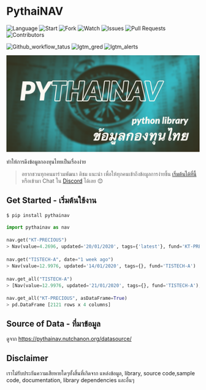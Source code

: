 # PythaiNAV
![Language](https://img.shields.io/github/languages/top/CircleOnCircles/pythainav)
![Start](https://img.shields.io/github/stars/CircleOnCircles/pythainav)
![Fork](https://img.shields.io/github/forks/CircleOnCircles/pythainav?label=Fork)
![Watch](https://img.shields.io/github/watchers/CircleOnCircles/pythainav?label=Watch)
![Issues](https://img.shields.io/github/issues/CircleOnCircles/pythainav)
![Pull Requests](https://img.shields.io/github/issues-pr/CircleOnCircles/pythainav.svg)
![Contributors](https://img.shields.io/github/contributors/CircleOnCircles/pythainav.svg)

![Github_workflow_tatus](https://img.shields.io/github/workflow/status/CircleOnCircles/pythainav/Python%20package)
![lgtm_gred](https://img.shields.io/lgtm/grade/python/github/CircleOnCircles/pythainav)
![lgtm_alerts](https://img.shields.io/lgtm/alerts/github/CircleOnCircles/pythainav)


![cover image](https://github.com/CircleOnCircles/pythainav/raw/master/extra/pythainav.png)


ทำให้การดึงข้อมูลกองทุนไทยเป็นเรื่องง่าย

> อยากชวนทุกคนมาร่วมพัฒนา ติชม แนะนำ เพื่อให้ทุกคนเข้าถึงข้อมูลการง่ายขึ้น [เริ่มต้นได้ที่นี้](https://github.com/CircleOnCircles/pythainav/issues) หรือเข้ามา Chat ใน [Discord](https://discord.gg/jjuMcKZ) ได้เลย 😊

## Get Started - เริ่มต้นใช้งาน

```bash
$ pip install pythainav
```

```python
import pythainav as nav

nav.get("KT-PRECIOUS")
> Nav(value=4.2696, updated='20/01/2020', tags={'latest'}, fund='KT-PRECIOUS')

nav.get("TISTECH-A", date="1 week ago")
> Nav(value=12.9976, updated='14/01/2020', tags={}, fund='TISTECH-A')

nav.get_all("TISTECH-A")
> [Nav(value=12.9976, updated='21/01/2020', tags={}, fund='TISTECH-A'), Nav(value=12.9002, updated='20/01/2020', tags={}, fund='TISTECH-A'), ...]

nav.get_all("KT-PRECIOUS", asDataFrame=True)
> pd.DataFrame [2121 rows x 4 columns]
```

## Source of Data - ที่มาข้อมูล

ดูจาก <https://pythainav.nutchanon.org/datasource/>

## Disclaimer

เราไม่รับประกันความเสียหายใดๆทั้งสิ้นที่เกิดจาก แหล่งข้อมูล, library, source code,sample code, documentation, library dependencies และอื่นๆ
